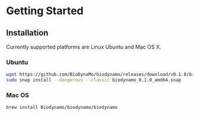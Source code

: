 # Getting Started

## Installation

Currently supported platforms are Linux Ubuntu and Mac OS X.

### Ubuntu

``` sh
wget https://github.com/BioDynaMo/biodynamo/releases/download/v0.1.0/biodynamo_0.1.0_amd64.snap
sudo snap install --dangerous --classic biodynamo_0.1.0_amd64.snap
```

### Mac OS

``` sh
brew install Biodynamo/biodynamo/biodynamo
```

